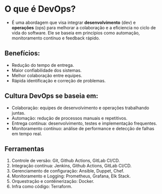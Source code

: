 # O que é DevOps?

- É uma abordagem que visa integrar **desenvolvimento** (dev) e **operações** (ops) para melhorar a colaboração e a eficiencia no ciclo de vida do software. Ele se baseia em princípios como automação, monitoramento contínuo e feedback rápido.

## Benefícios:

- Redução do tempo de entrega.
- Maior confiabilidade dos sistemas.
- Melhor colaboração entre equipes.
- Rápida identificação e correção de problemas.

## Cultura DevOps se baseia em:

- Colaboração: equipes de desenvolvimento e operações trabalhando juntas.
- Automação: redução de processos manuais e repetitivos.
- Entrega contínua: desenvolvimento, testes e implementação frequentes.
- Monitoramento contínuo: análise de performance e detecção de falhas em tempo real.

## Ferramentas

1. Controle de versão: Git, Github Actions, GitLab CI/CD.
2. Integração contínua: Jenkins, Github Actions, GitLab CI/CD.
3. Gerenciamento de configuração: Ansible, Duppet, Chef.
4. Monitoramento e Logging: Prometheus, Grafana, Elk Stack.
5. Orquestração e contêinerização: Docker.
6. Infra como código: Terraform.
